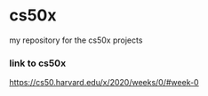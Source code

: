 # cs50x
my repository for the cs50x projects

### link to cs50x 
https://cs50.harvard.edu/x/2020/weeks/0/#week-0
